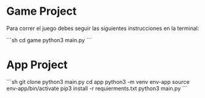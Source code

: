 # Game Project


Para correr el juego debes seguir las siguientes instrucciones en la terminal:

´´´sh
cd game 
python3 main.py
´´´


# App Project

´´´sh 
git clone 
python3 main.py
cd app 
python3 -m venv env-app
source env-app/bin/activate
pip3 install -r requierments.txt
python3 main.py
´´´